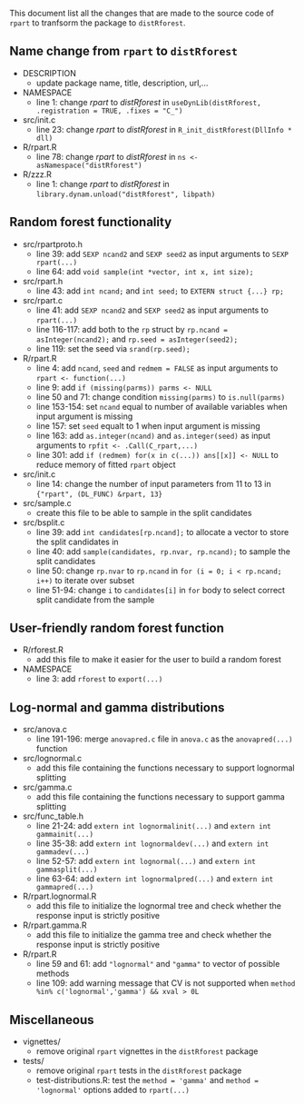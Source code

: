 This document list all the changes that are made to the source code of `rpart` to tranfsorm the package to `distRforest`.

Name change from `rpart` to `distRforest`
-----------------------------------------

-   DESCRIPTION
    -   update package name, title, description, url,...
-   NAMESPACE
    -   line 1: change *rpart* to *distRforest* in `useDynLib(distRforest, .registration = TRUE, .fixes = "C_")`
-   src/init.c
    -   line 23: change *rpart* to *distRforest* in `R_init_distRforest(DllInfo * dll)`
-   R/rpart.R
    -   line 78: change *rpart* to *distRforest* in `ns <- asNamespace("distRforest")`
-   R/zzz.R
    -   line 1: change *rpart* to *distRforest* in `library.dynam.unload("distRforest", libpath)`

Random forest functionality
---------------------------

-   src/rpartproto.h
    -   line 39: add `SEXP ncand2` and `SEXP seed2` as input arguments to `SEXP rpart(...)`
    -   line 64: add `void sample(int *vector, int x, int size);`
-   src/rpart.h
    -   line 43: add `int ncand;` and `int seed;` to `EXTERN struct {...} rp;`
-   src/rpart.c
    -   line 41: add `SEXP ncand2` and `SEXP seed2` as input arguments to `rpart(...)`
    -   line 116-117: add both to the `rp` struct by `rp.ncand = asInteger(ncand2);` and `rp.seed = asInteger(seed2);`
    -   line 119: set the seed via `srand(rp.seed);`
-   R/rpart.R
    -   line 4: add `ncand`, `seed` and `redmem = FALSE` as input arguments to `rpart <- function(...)`
    -   line 9: add `if (missing(parms)) parms <- NULL`
    -   line 50 and 71: change condition `missing(parms)` to `is.null(parms)`
    -   line 153-154: set `ncand` equal to number of available variables when input argument is missing
    -   line 157: set `seed` equalt to 1 when input argument is missing
    -   line 163: add `as.integer(ncand)` and `as.integer(seed)` as input arguments to `rpfit <- .Call(C_rpart,...)`
    -   line 301: add `if (redmem) for(x in c(...)) ans[[x]] <- NULL` to reduce memory of fitted `rpart` object
-   src/init.c
    -   line 14: change the number of input parameters from 11 to 13 in `{"rpart", (DL_FUNC) &rpart, 13}`
-   src/sample.c
    -   create this file to be able to sample in the split candidates
-   src/bsplit.c
    -   line 39: add `int candidates[rp.ncand];` to allocate a vector to store the split candidates in
    -   line 40: add `sample(candidates, rp.nvar, rp.ncand);` to sample the split candidates
    -   line 50: change `rp.nvar` to `rp.ncand` in `for (i = 0; i < rp.ncand; i++)` to iterate over subset
    -   line 51-94: change `i` to `candidates[i]` in `for` body to select correct split candidate from the sample

User-friendly random forest function
------------------------------------

-   R/rforest.R
    -   add this file to make it easier for the user to build a random forest
-   NAMESPACE
    -   line 3: add `rforest` to `export(...)`

Log-normal and gamma distributions
----------------------------------

-   src/anova.c
    -   line 191-196: merge `anovapred.c` file in `anova.c` as the `anovapred(...)` function
-   src/lognormal.c
    -   add this file containing the functions necessary to support lognormal splitting
-   src/gamma.c
    -   add this file containing the functions necessary to support gamma splitting
-   src/func\_table.h
    -   line 21-24: add `extern int lognormalinit(...)` and `extern int gammainit(...)`
    -   line 35-38: add `extern int lognormaldev(...)` and `extern int gammadev(...)`
    -   line 52-57: add `extern int lognormal(...)` and `extern int gammasplit(...)`
    -   line 63-64: add `extern int lognormalpred(...)` and `extern int gammapred(...)`
-   R/rpart.lognormal.R
    -   add this file to initialize the lognormal tree and check whether the response input is strictly positive
-   R/rpart.gamma.R
    -   add this file to initialize the gamma tree and check whether the response input is strictly positive
-   R/rpart.R
    -   line 59 and 61: add `"lognormal"` and `"gamma"` to vector of possible methods
    -   line 109: add warning message that CV is not supported when `method %in% c('lognormal','gamma') && xval > 0L`

Miscellaneous
-------------

-   vignettes/
    -   remove original `rpart` vignettes in the `distRforest` package
-   tests/
    -   remove original `rpart` tests in the `distRforest` package
    -   test-distributions.R: test the `method = 'gamma'` and `method = 'lognormal'` options added to `rpart(...)`
